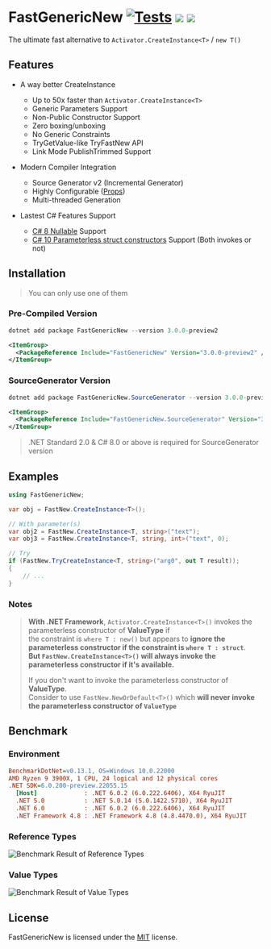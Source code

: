 # FastGenericNew [![Tests](https://github.com/Nyerst/FastGenericNew/actions/workflows/tests.yml/badge.svg)](https://github.com/Nyerst/FastGenericNew/actions/workflows/tests.yml) [![](https://img.shields.io/nuget/vpre/FastGenericNew)](https://www.nuget.org/packages/FastGenericNew/) [![](https://img.shields.io/nuget/vpre/FastGenericNew.SourceGenerator?label=SourceGenerator)](https://www.nuget.org/packages/FastGenericNew.SourceGenerator/)

The ultimate fast alternative to `Activator.CreateInstance<T>` / `new T()`

## Features

- A way better CreateInstance
  - Up to 50x faster than `Activator.CreateInstance<T>`
  - Generic Parameters Support
  - Non-Public Constructor Support
  - Zero boxing/unboxing
  - No Generic Constraints
  - TryGetValue-like TryFastNew API
  - Link Mode PublishTrimmed Support

- Modern Compiler Integration
  - Source Generator v2 (Incremental Generator)
  - Highly Configurable ([Props](https://github.com/Nyerst/FastGenericNew/blob/main/FastGenericNew.SourceGenerator/FastGenericNew.SourceGenerator.props))
  - Multi-threaded Generation

- Lastest C# Features Support
  - [C# 8 Nullable](https://docs.microsoft.com/en-us/dotnet/csharp/language-reference/builtin-types/nullable-reference-types) Support
  - [C# 10 Parameterless struct constructors](https://docs.microsoft.com/en-us/dotnet/csharp/language-reference/proposals/csharp-10.0/parameterless-struct-constructors) Support (Both invokes or not)

## Installation

> You can only use one of them

### Pre-Compiled Version

```powershell
dotnet add package FastGenericNew --version 3.0.0-preview2
```

```xml
<ItemGroup>
  <PackageReference Include="FastGenericNew" Version="3.0.0-preview2" />
</ItemGroup>
```

### SourceGenerator Version

```powershell
dotnet add package FastGenericNew.SourceGenerator --version 3.0.0-preview2
```

```xml
<ItemGroup>
  <PackageReference Include="FastGenericNew.SourceGenerator" Version="3.0.0-preview2" />
</ItemGroup>
```

> .NET Standard 2.0 & C# 8.0 or above is required for SourceGenerator version

## Examples

```cs
using FastGenericNew;

var obj = FastNew.CreateInstance<T>();

// With parameter(s)
var obj2 = FastNew.CreateInstance<T, string>("text");
var obj3 = FastNew.CreateInstance<T, string, int>("text", 0);

// Try 
if (FastNew.TryCreateInstance<T, string>("arg0", out T result));
{
    // ...
}
```

### Notes

> **With .NET Framework**, `Activator.CreateInstance<T>()` invokes the parameterless constructor of **ValueType** if  
> the constraint is `where T : new()` but appears to **ignore the parameterless constructor if the constraint is `where T : struct`**.  
> **But `FastNew.CreateInstance<T>()` will always invoke the parameterless constructor if it's available.**  
> 
> If you don't want to invoke the parameterless constructor of **ValueType**.  
> Consider to use `FastNew.NewOrDefault<T>()` which **will never invoke the parameterless constructor of `ValueType`**

## Benchmark  

### **Environment**

``` ini
BenchmarkDotNet=v0.13.1, OS=Windows 10.0.22000
AMD Ryzen 9 3900X, 1 CPU, 24 logical and 12 physical cores
.NET SDK=6.0.200-preview.22055.15
  [Host]             : .NET 6.0.2 (6.0.222.6406), X64 RyuJIT
  .NET 5.0           : .NET 5.0.14 (5.0.1422.5710), X64 RyuJIT
  .NET 6.0           : .NET 6.0.2 (6.0.222.6406), X64 RyuJIT
  .NET Framework 4.8 : .NET Framework 4.8 (4.8.4470.0), X64 RyuJIT
```

### Reference Types

![Benchmark Result of Reference Types](https://raw.githubusercontent.com/Nyerst/FastGenericNew/main/Benchmark_ReferenceType.png)  

### Value Types

![Benchmark Result of Value Types](https://raw.githubusercontent.com/Nyerst/FastGenericNew/main/Benchmark_ValueType.png)

## License

FastGenericNew is licensed under the [MIT](LICENSE) license.
